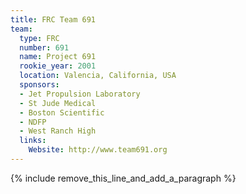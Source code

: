 ```yaml
---
title: FRC Team 691
team:
  type: FRC
  number: 691
  name: Project 691
  rookie_year: 2001
  location: Valencia, California, USA
  sponsors:
  - Jet Propulsion Laboratory
  - St Jude Medical
  - Boston Scientific
  - NDFP
  - West Ranch High
  links:
    Website: http://www.team691.org
---
```


{% include remove_this_line_and_add_a_paragraph %}